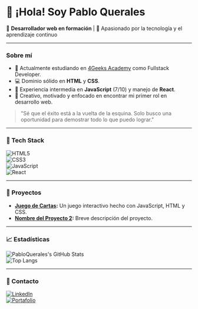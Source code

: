 # 👋 ¡Hola! Soy Pablo Querales

🎯 **Desarrollador web en formación** | 🚀 Apasionado por la tecnología y el aprendizaje continuo

---

### Sobre mí  
- 🌱 Actualmente estudiando en [4Geeks Academy](https://4geeksacademy.com/) como Fullstack Developer.  
- 💻 Dominio sólido en **HTML** y **CSS**.  
- 🌟 Experiencia intermedia en **JavaScript** (7/10) y manejo de **React**.  
- 🎨 Creativo, motivado y enfocado en encontrar mi primer rol en desarrollo web.  

> "Sé que el éxito está a la vuelta de la esquina. Solo busco una oportunidad para demostrar todo lo que puedo lograr."

---

### 🚀 Tech Stack  
![HTML5](https://img.shields.io/badge/-HTML5-E34F26?logo=html5&logoColor=white&style=flat-square)  
![CSS3](https://img.shields.io/badge/-CSS3-1572B6?logo=css3&logoColor=white&style=flat-square)  
![JavaScript](https://img.shields.io/badge/-JavaScript-F7DF1E?logo=javascript&logoColor=black&style=flat-square)  
![React](https://img.shields.io/badge/-React-61DAFB?logo=react&logoColor=black&style=flat-square)  

---

### 📂 Proyectos  
- **[Juego de Cartas](#):** Un juego interactivo hecho con JavaScript, HTML y CSS.  
- **[Nombre del Proyecto 2](#):** Breve descripción del proyecto.  

---

### 📈 Estadísticas  
![PabloQuerales's GitHub Stats](https://github-readme-stats.vercel.app/api?username=PabloQuerales&show_icons=true&theme=radical)  
![Top Langs](https://github-readme-stats.vercel.app/api/top-langs/?username=PabloQuerales&layout=compact&theme=radical)

---

### 🤝 Contacto  
[![LinkedIn](https://img.shields.io/badge/-LinkedIn-0A66C2?logo=linkedin&logoColor=white&style=flat-square)]((https://www.linkedin.com/in/pablo-querales-padilla-ab4950139/))  
[![Portafolio](https://img.shields.io/badge/-Portafolio-FF5722?logo=web&logoColor=white&style=flat-square)](https://pabloquerales.github.io/Portafolio/)  
